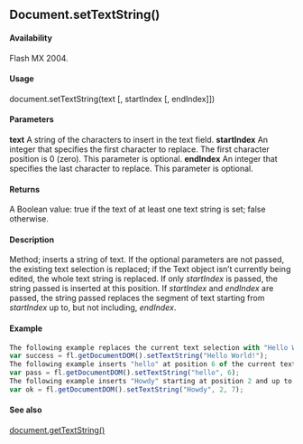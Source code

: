 ## Document.setTextString()

#### Availability

Flash MX 2004.

#### Usage

document.setTextString(text [, startIndex [, endIndex]])

#### Parameters

**text** A string of the characters to insert in the text field.
**startIndex** An integer that specifies the first character to replace. The first character position is 0 (zero). This parameter is optional.
**endIndex** An integer that specifies the last character to replace. This parameter is optional.

#### Returns

A Boolean value: true if the text of at least one text string is set; false otherwise.

#### Description

Method; inserts a string of text. If the optional parameters are not passed, the existing text selection is replaced; if the Text object isn’t currently being edited, the whole text string is replaced. If only *startIndex* is passed, the string passed is inserted at this position. If *startIndex* and *endIndex* are passed, the string passed replaces the segment of text starting from *startIndex* up to, but not including, *endIndex*.

#### Example

```javascript
The following example replaces the current text selection with "Hello World":
var success = fl.getDocumentDOM().setTextString("Hello World!");
The following example inserts "hello" at position 6 of the current text selection:
var pass = fl.getDocumentDOM().setTextString("hello", 6);
The following example inserts "Howdy" starting at position 2 and up to, but not including, position 7 of the current text selection:
var ok = fl.getDocumentDOM().setTextString("Howdy", 2, 7);

```
#### See also

[document.getTextString()](../Document_object/docume87.md)
